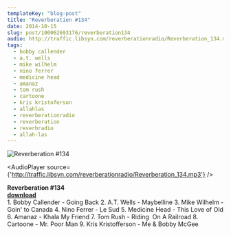 ```yaml
---
templateKey: "blog-post"
title: "Reverberation #134"
date: 2014-10-15
slug: post/100062693176/reverberation134
audio: http://traffic.libsyn.com/reverberationradio/Reverberation_134.mp3
tags:
  - bobby callender
  - a.t. wells
  - mike wilhelm
  - nino ferrer
  - medicine head
  - amanaz
  - tom rush
  - cartoone
  - kris kristoferson
  - allahlas
  - reverberationradio
  - reverberation
  - reverbradio
  - allah-las
---
```


![Reverberation #134](../images/fc26bba4ab30c2c169eeb83c7be437cba098ac9e8bbf6afe8c1d1d19a35e8365.jpg)

<AudioPlayer source={'http://traffic.libsyn.com/reverberationradio/Reverberation_134.mp3'} />

<p><strong>Reverberation #134<a href="http://traffic.libsyn.com/reverberationradio/Reverberation_134.mp3"><br />download<br /></a></strong>1. Bobby Callender - Going Back
2. A.T. Wells - Maybelline
3. Mike Wilhelm - Goin' to Canada
4. Nino Ferrer - Le Sud
5. Medicine Head - This Love of Old
6. Amanaz - Khala My Friend
7. Tom Rush - Riding &nbsp;On A Railroad
8. Cartoone - Mr. Poor Man
9. Kris Kristofferson - Me &amp; Bobby McGee
</p>
